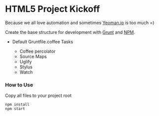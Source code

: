 HTML5 Project Kickoff
================
Because we all love automation and sometimes [Yeoman.io](http://yeoman.io/) is too much =) 

Create the base structure for development with [Grunt](http://gruntjs.com/) and [NPM](http://npmjs.com).

* Default Gruntfile.coffee Tasks

	* Coffee percolator
	* Source Maps
	* Uglify
	* Stylus
	* Watch
	

### How to Use

Copy all files to your project root

	npm install
	npm start